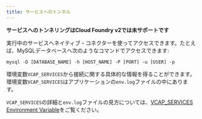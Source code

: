 ```yaml
---
title: サービスへのトンネル
---
```


**サービスへのトンネリングはCloud Foundry v2では未サポートです**  

実行中のサービスへネイティブ・コネクターを使ってアクセスできます。たとえば、MySQLデータベースへ次のようなコマンドでアクセスできます:

`mysql -D [DATABASE_NAME] -h [HOST_NAME] -P [PORT] -u [USER] -p`

環境変数`VCAP_SERVICES`から接続に関する具体的な情報を得ることができます。環境変数`VCAP_SERVICES`はアプリケーションの`env.log`ファイルの中にあります。

`VCAP_SERVICES`の詳細と`env.log`ファイルの見方については、[VCAP_SERVICES Environment
Variable](../services/environment-variable.html)をご覧ください。

<!--- ## <a id='what-is-tunnelling'></a>What Is Tunneling? ##

Cloud Foundry上のサービスには通常は直接アクセスできません。サービスにバインドされたアプリケーションはアクセスできますが、それらはCloud
Foundryファイアーウォールの向こう側にある同じネットワークに接続されています。

Cloud
Foundryの外部からサービスにアクセスするには、トンネリングと呼ばれる技術を使います。Caldecottという名前の特別なアプリケーションをデプロイします。このアプリケーションが目的のサービスとバインドし、HTTP上のプロキシとして動作します。デプロイされると、Caldecottはリクエストを待ち、トンネルを作成します。

接続が確立すると、cfなどのクライアントはトンネルを使うことができます。クライアントはループバック・アダプタ(127.0.0.1)を作り、該当サービスのクライアントがこれを利用できます。

## <a id='creating-a-tunnel'></a>Create a tunnel ##

以下の例では、MySQLデータベースへのトンネルを作り、次にmysqldumpを使ってデータベースのバックアップを作成します。(データベースは空ですが)

Create a service instance with cf;

<pre class="terminal"> $ cf create-service 1: blob 0.51 2: mongodb 2.0 3:
mysql 5.1 4: postgresql 9.0 5: rabbitmq 2.4 6: redis 2.2 7: redis 2.4 8:
redis 2.6 What kind?> 3

Name?> mysql-a7cc7

Creating service mysql-a7cc7... OK </pre>

cfでトンネルを作り、クライアントとしてmysqldumpを選択し、バックアップ先となるファイル名(mydb.sql)を入力します;

<pre class="terminal"> $ cf tunnel mysql-a7cc7 1: none 2: mysql 3: mysqldump
Which client would you like to start?> 3

Opening tunnel on port 10000... OK Waiting for local tunnel to become
available... OK Output file> mydb.sql </pre>

ダンプが正常にmydb.sqlへ書き込まれました。この時点でトンネルがクローズされます。しかし、option 1 -
noneが選択された場合、トンネルは開いたままになります:

<pre class="terminal"> $ cf tunnel mysql-a7cc7 1: none 2: mysql 3: mysqldump
Which client would you like to start?> 1

Opening tunnel on port 10000... OK

Service connection info:
  username : uFlLtV9lfB1xV
  password : pqS7RpFXG9Jhu
  name     : db1626ceeb99d42739244cb5c635519e6


表示された情報を使って、別のシェルでコマンド・ラインのクライアントを使うか、UIツールを接続します。Press Ctrl-C to exit...
</pre>

This allows a native client to connect to the
service. ここでは、MySQLに接続するポートは10000であり、3306ではないことに注意してください。

-->
